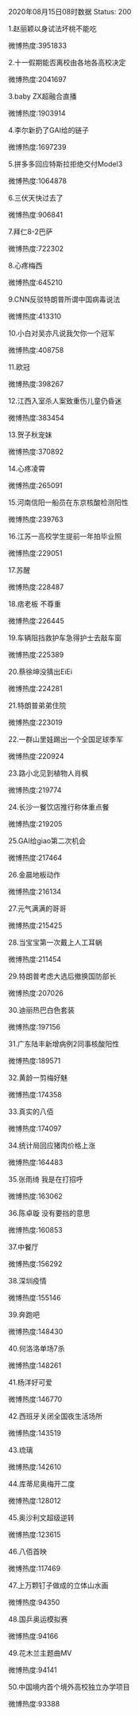 2020年08月15日08时数据
Status: 200

1.赵丽颖以身试法坏桃不能吃

微博热度:3951833

2.十一假期能否离校由各地各高校决定

微博热度:2041697

3.baby ZX超融合直播

微博热度:1903914

4.李尔新扔了GAI给的链子

微博热度:1697239

5.拼多多回应特斯拉拒绝交付Model3

微博热度:1064878

6.三伏天快过去了

微博热度:906841

7.拜仁8-2巴萨

微博热度:722302

8.心疼梅西

微博热度:645210

9.CNN反驳特朗普所谓中国病毒说法

微博热度:413310

10.小白对吴亦凡说我欠你一个冠军

微博热度:408758

11.欧冠

微博热度:398267

12.江西入室杀人案致重伤儿童仍昏迷

微博热度:383454

13.贺子秋宠妹

微博热度:370892

14.心疼凌霄

微博热度:265091

15.河南信阳一船员在东京核酸检测阳性

微博热度:239763

16.江苏一高校学生提前一年拍毕业照

微博热度:229051

17.苏醒

微博热度:228487

18.痞老板 不尊重

微博热度:226445

19.车辆阻挡救护车急得护士去敲车窗

微博热度:225389

20.蔡徐坤没猜出EiEi

微博热度:224281

21.特朗普弟弟住院

微博热度:223019

22.一群山里娃踢出一个全国足球季军

微博热度:220924

23.路小北见到植物人肖枫

微博热度:219774

24.长沙一餐饮店推行称体重点餐

微博热度:219205

25.GAI给giao第二次机会

微博热度:217464

26.金晨地板动作

微博热度:216134

27.元气满满的哥哥

微博热度:215425

28.当宝宝第一次戴上人工耳蜗

微博热度:211454

29.特朗普考虑大选后撤换国防部长

微博热度:207026

30.迪丽热巴白色套装

微博热度:197156

31.广东陆丰新增病例2同事核酸阳性

微博热度:189571

32.黄龄一剪梅好魅

微博热度:174358

33.真实的八佰

微博热度:174097

34.统计局回应猪肉价格上涨

微博热度:164483

35.张雨绮 我是在打招呼

微博热度:163062

36.陈卓璇 没有要挡的意思

微博热度:160853

37.中餐厅

微博热度:156292

38.深圳疫情

微博热度:155146

39.奔跑吧

微博热度:148430

40.何洛洛单场7杀

微博热度:148261

41.杨洋好可爱

微博热度:146770

42.西班牙关闭全国夜生活场所

微博热度:143519

43.琉璃

微博热度:142610

44.库蒂尼奥梅开二度

微博热度:128012

45.奥沙利文超级逆转

微博热度:123615

46.八佰首映

微博热度:117469

47.上万颗钉子做成的立体山水画

微博热度:94350

48.国乒奥运模拟赛

微博热度:94166

49.花木兰主题曲MV

微博热度:94141

50.中国境内首个境外高校独立办学项目

微博热度:93388

